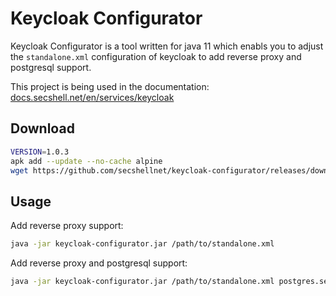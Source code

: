 # Keycloak Configurator
Keycloak Configurator is a tool written for java 11 which enabls you to adjust the `standalone.xml` configuration of keycloak to add reverse proxy and postgresql support.

This project is being used in the documentation: [docs.secshell.net/en/services/keycloak](https://docs.secshell.net/en/2._Services/2_keycloak/)

## Download
```sh
VERSION=1.0.3
apk add --update --no-cache alpine
wget https://github.com/secshellnet/keycloak-configurator/releases/download/v${VERSION}/keycloak-configurator-1.0-SNAPSHOT-all.jar -O /root/keycloak-configurator.jar
```


## Usage
Add reverse proxy support:
```sh
java -jar keycloak-configurator.jar /path/to/standalone.xml 
```

Add reverse proxy and postgresql support:
```sh
java -jar keycloak-configurator.jar /path/to/standalone.xml postgres.secshell.net keycloak_database_name keycloak_username keycloak_p4ssw0rd
```
